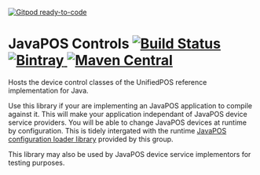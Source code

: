 [![Gitpod ready-to-code](https://img.shields.io/badge/Gitpod-ready--to--code-blue?logo=gitpod)](https://gitpod.io/#https://github.com/JavaPOSWorkingGroup/javapos-controls)

JavaPOS Controls [![Build Status](https://github.com/JavaPOSWorkingGroup/javapos-controls/workflows/Build/badge.svg)](https://github.com/JavaPOSWorkingGroup/javapos-controls/actions) [ ![Bintray](https://api.bintray.com/packages/javaposworkinggroup/maven/javapos-controls/images/download.svg) ](https://bintray.com/javaposworkinggroup/maven/javapos-controls/_latestVersion) [![Maven Central](https://maven-badges.herokuapp.com/maven-central/org.javapos/javapos-controls/badge.svg)](https://maven-badges.herokuapp.com/maven-central/org.javapos/javapos-controls/)
================

Hosts the device control classes of the UnifiedPOS reference implementation for Java.

Use this library if your are implementing an JavaPOS application to compile against it. This will make your application independant of JavaPOS device service providers. You will be able to change JavaPOS devices at runtime by configuration. This is tidely intergated with the runtime [JavaPOS configuration loader library](https://github.com/JavaPOSWorkingGroup/javapos-config-loader) provided by this group.

This library may also be used by JavaPOS device service implementors for testing purposes.
